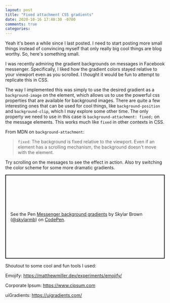 ```yaml
---
layout: post
title: "Fixed attachment CSS gradients"
date: 2020-10-16 17:40:30 -0700
comments: true
categories: 
---
```


Yeah it's been a while since I last posted. I need to start posting more small things instead of convincing myself that only really big cool things are blog worthy. So, here's something small.

I was recently admiring the gradient backgrounds on messages in Facebook messenger. Specifically, I liked how the gradient colors stayed relative to your viewport even as you scrolled. I thought it would be fun to attempt to replicate this in CSS.

The way I implemented this was simply to use the desired gradient as a `background-image` on the element, which allows us to use the powerful css properties that are available for background images. There are quite a few interesting ones that can be used for cool things, like `background-position` and `background-clip`, which I may explore some other time. The only property we need to use in this case is `background-attachment: fixed;` on the message elements. This works much like `fixed` in other contexts in CSS. 

From MDN on `background-attachment`:

> `fixed`: The background is fixed relative to the viewport. Even if an element has a scrolling mechanism, the background doesn't move with the element.

Try scrolling on the messages to see the effect in action. Also try switching the color scheme for some more dramatic gradients.

<p class="codepen" data-height="700" data-theme-id="dark" data-default-tab="css,result" data-user="skylarmb" data-slug-hash="WNxwzoR" style="height: 265px; box-sizing: border-box; display: flex; align-items: center; justify-content: center; border: 2px solid; margin: 1em 0; padding: 1em;" data-pen-title="Messenger background gradients">
  <span>See the Pen <a href="https://codepen.io/skylarmb/pen/WNxwzoR">
  Messenger background gradients</a> by Skylar Brown (<a href="https://codepen.io/skylarmb">@skylarmb</a>)
  on <a href="https://codepen.io">CodePen</a>.</span>
</p>
<script async src="https://static.codepen.io/assets/embed/ei.js"></script>

Shoutout to some cool and fun tools I used:

Emojify: https://matthewmiller.dev/experiments/emojify/

Corporate Ipsum: https://www.cipsum.com

uiGradients: https://uigradients.com/
